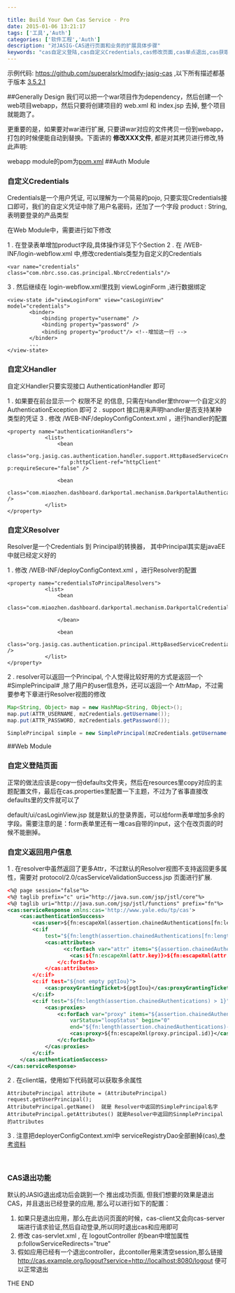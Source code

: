 ```yaml
---

title: Build Your Own Cas Service - Pro
date: 2015-01-06 13:21:17
tags: ['工具','Auth']
categories: ['软件工程','Auth']
description: "对JASIG-CAS进行页面和业务的扩展具体步骤"
keywords: "cas自定义登陆,cas自定义Credentials,cas修改页面,cas单点退出,cas获取多余属性,cas获取更多用户信息"
---
```

示例代码: https://github.com/superalsrk/modify-jasig-cas ,以下所有描述都基于版本 [3.5.2.1](http://mvnrepository.com/artifact/org.jasig.cas/cas-server-core/3.5.2.1)

<!--more-->

##Generally Design
我们可以把一个war项目作为dependency，然后创建一个web项目webapp，然后只要将创建项目的 web.xml 和 index.jsp 去掉, 整个项目就能跑了。

更重要的是，如果要对war进行扩展, 只要讲war对应的文件拷贝一份到webapp，打包的时候便能自动到替换。下面讲的 **修改XXX文件**, 都是对其拷贝进行修改,特此声明:

webapp module的pom为[pom.xml](https://github.com/superalsrk/modify-jasig-cas/blob/master/webapp/pom.xml)
##Auth Module

### 自定义Credentials

Credentials是一个用户凭证, 可以理解为一个简易的pojo, 只要实现Credentials接口即可，我们的自定义凭证中除了用户名密码，还加了一个字段 product : String, 表明要登录的产品类型

在Web Module中，需要进行如下修改

1 . 在登录表单增加product字段,具体操作详见下个Section
2 . 在 /WEB-INF/login-webflow.xml 中,修改credentials类型为自定义的Credentials
```
<var name="credentials" class="com.nbrc.sso.cas.principal.NbrcCredentials"/>
```
3 . 然后继续在 login-webflow.xml里找到 viewLoginForm ,进行数据绑定
```
<view-state id="viewLoginForm" view="casLoginView" model="credentials">  
       <binder>  
           <binding property="username" />  
           <binding property="password" />  
           <binding property="product"/> <!--增加这一行 -->  
       </binder>  
       ...  
</view-state>  
```
### 自定义Handler
自定义Handler只要实现接口 AuthenticationHandler 即可

1 . 如果要在前台显示一个 权限不足 的信息, 只需在Handler里throw一个自定义的 AuthenticationException 即可
2 . support 接口用来声明handler是否支持某种类型的凭证
3 . 修改 /WEB-INF/deployConfigContext.xml ，进行handler的配置
```
<property name="authenticationHandlers">
            <list>
                <bean
                    class="org.jasig.cas.authentication.handler.support.HttpBasedServiceCredentialsAuthenticationHandler"
                    p:httpClient-ref="httpClient" p:requireSecure="false" />

                <bean
                    class="com.miaozhen.dashboard.darkportal.mechanism.DarkportalAuthenticationHandler" />
            </list>
</property>
```

### 自定义Resolver
Resolver是一个Credentials 到 Principal的转换器， 其中Principal其实是javaEE中就已经定义好的

1 . 修改 /WEB-INF/deployConfigContext.xml ，进行Resolver的配置
```
<property name="credentialsToPrincipalResolvers">
            <list>
                <bean
                    class="com.miaozhen.dashboard.darkportal.mechanism.DarkportalCredentialsToPrincipalResolver">

                </bean>

                <bean
                    class="org.jasig.cas.authentication.principal.HttpBasedServiceCredentialsToPrincipalResolver" />
            </list>
</property>
```
2 . resolver可以返回一个Principal, 个人觉得比较好用的方式是返回一个 #SimplePrincipal# ,除了用户的user信息外，还可以返回一个 AttrMap，不过需要参考下章进行Resolver视图的修改
```java
Map<String, Object> map = new HashMap<String, Object>();
map.put(ATTR_USERNAME, mzCredentials.getUsername());
map.put(ATTR_PASSWORD, mzCredentials.getPassword());

SimplePrincipal simple = new SimplePrincipal(mzCredentials.getUsername(), map);
```

##Web Module

### 自定义登陆页面
正常的做法应该是copy一份defaults文件夹，然后在resources里copy对应的主题配置文件，最后在cas.properties里配置一下主题，不过为了省事直接改defaults里的文件就可以了

default/ui/casLoginView.jsp 就是默认的登录界面，可以给form表单增加多余的字段。需要注意的是：form表单里还有一堆cas自带的input，这个在改页面的时候不能删掉。
<br/>
### 自定义返回用户信息
1 . 在resolver中虽然返回了更多Attr，不过默认的Resolver视图不支持返回更多属性，需要对 protocol/2.0/casServiceValidationSuccess.jsp 页面进行扩展.
```xml
<%@ page session="false"%>
<%@ taglib prefix="c" uri="http://java.sun.com/jsp/jstl/core"%>
<%@ taglib uri="http://java.sun.com/jsp/jstl/functions" prefix="fn"%>
<cas:serviceResponse xmlns:cas='http://www.yale.edu/tp/cas'>
    <cas:authenticationSuccess>
        <cas:user>${fn:escapeXml(assertion.chainedAuthentications[fn:length(assertion.chainedAuthentications)-1].principal.id)}</cas:user>
        <c:if
            test="${fn:length(assertion.chainedAuthentications[fn:length(assertion.chainedAuthentications)-1].principal.attributes) > 0}">
            <cas:attributes>
                  <c:forEach var="attr" items="${assertion.chainedAuthentications[fn:length(assertion.chainedAuthentications)-1].principal.attributes}">
                    <cas:${fn:escapeXml(attr.key)}>${fn:escapeXml(attr.value)}</cas:${fn:escapeXml(attr.key)}>
                </c:forEach>
            </cas:attributes>
        </c:if>
        <c:if test="${not empty pgtIou}">
            <cas:proxyGrantingTicket>${pgtIou}</cas:proxyGrantingTicket>
        </c:if>
        <c:if test="${fn:length(assertion.chainedAuthentications) > 1}">
            <cas:proxies>
                <c:forEach var="proxy" items="${assertion.chainedAuthentications}"
                    varStatus="loopStatus" begin="0"
                    end="${fn:length(assertion.chainedAuthentications)-2}" step="1">
                    <cas:proxy>${fn:escapeXml(proxy.principal.id)}</cas:proxy>
                </c:forEach>
            </cas:proxies>
        </c:if>
    </cas:authenticationSuccess>
</cas:serviceResponse>
```
2 . 在client端，使用如下代码就可以获取多余属性
```
AttributePrincipal attribute = (AttributePrincipal) request.getUserPrincipal();
AttributePrincipal.getName()  就是 Resolver中返回的SimplePrincipal名字
AttributePrincipal.getAttributes() 就是Resolver中返回的SinmplePrincipal的attributes
```
3 . 注意把deployerConfigContext.xml中 serviceRegistryDao全部删掉(cas),[参考资料](http://www.open-open.com/lib/view/open1329744257937.html)

<br/>

### CAS退出功能
默认的JASIG退出成功后会跳到一个 推出成功页面, 但我们想要的效果是退出CAS，并且退出已经登录的应用, 那么可以进行如下的配置：

1. 如果只是退出应用，那么在此访问页面的时候，cas-client又会向cas-server端进行请求验证,然后自动登录,所以同时退出cas和应用即可
2. 修改 cas-servlet.xml , 在 logoutController 的bean中增加属性 p:followServiceRedirects="true"
3. 假如应用已经有一个退出controller，此contoller用来清空session,那么链接 http://cas.example.org/logout?service=http://localhost:8080/logout 便可以正常退出

THE END
